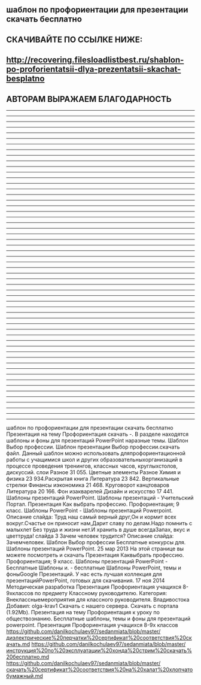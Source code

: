 шаблон по профориентации для презентации скачать бесплатно
--------------------------------------------------
СКАЧИВАЙТЕ ПО ССЫЛКЕ НИЖЕ:
--------------------------------------------------
http://recovering.filesloadlistbest.ru/shablon-po-proforientatsii-dlya-prezentatsii-skachat-besplatno
--------------------------------------------------
АВТОРАМ ВЫРАЖАЕМ БЛАГОДАРНОСТЬ
--------------------------------------------------
--------------------------------------------------
--------------------------------------------------
--------------------------------------------------
--------------------------------------------------
--------------------------------------------------
--------------------------------------------------
--------------------------------------------------
--------------------------------------------------
--------------------------------------------------
--------------------------------------------------
--------------------------------------------------
--------------------------------------------------
--------------------------------------------------
--------------------------------------------------
--------------------------------------------------
--------------------------------------------------
--------------------------------------------------
--------------------------------------------------
--------------------------------------------------
--------------------------------------------------
--------------------------------------------------
--------------------------------------------------
--------------------------------------------------
--------------------------------------------------
--------------------------------------------------
--------------------------------------------------
--------------------------------------------------
--------------------------------------------------
--------------------------------------------------
--------------------------------------------------
--------------------------------------------------
--------------------------------------------------
--------------------------------------------------
--------------------------------------------------
--------------------------------------------------
--------------------------------------------------
--------------------------------------------------
--------------------------------------------------
--------------------------------------------------
--------------------------------------------------
--------------------------------------------------
--------------------------------------------------
--------------------------------------------------
--------------------------------------------------
--------------------------------------------------
--------------------------------------------------
--------------------------------------------------
--------------------------------------------------
--------------------------------------------------
--------------------------------------------------
--------------------------------------------------
--------------------------------------------------
--------------------------------------------------
--------------------------------------------------
--------------------------------------------------
--------------------------------------------------
шаблон по профориентации для презентации скачать бесплатно Презентация на тему Профориентация скачать  -. В разделе находятся шаблоны и фоны для презентаций PowerPoint наразные темы. Шаблон Выбор профессии. Шаблон презентации Выбор профессии.скачать файл. Данный шаблон можно использовать дляпрофориентационной работы с учащимися школ и других образовательныхорганизаций в процессе проведения тренингов, классных часов, круглыхстолов, дискуссий. слои Разное 31 055. Цветные элементы Разное  Химия и физика 23 934.Раскрытая книга Литература 23 842. Вертикальные стрелки Финансы иэкономика 21 468. Круговорот канцтоваров Литература 20 166. Фон изакварелей Дизайн и искусство 17 441. Шаблоны презентаций PowerPoint. Шаблоны презентаций - Учительский Портал. Презентация Как выбрать профессию. Профориентация; 9 класс. Шаблоны PowerPoint - Шаблоны презентаций Powerpoint. Описание слайда: Труд  наш самый верный друг,Он и кормит всех вокруг.Счастье он приносит нам,Дарит славу  по делам.Надо помнить с малыхлет Без труда и жизни нет.И хранить в душе всегдаЗапах, вкус и цветтруда!  слайда 3 Зачем человек трудится? Описание слайда: Зачемчеловек. Шаблон Выбор профессии Бесплатные конкурсы для. Шаблоны презентаций PowerPoint. 25 мар 2013  На этой странице вы можете посмотреть и скачать Презентация Каквыбрать профессию. Профориентация; 9 класс. Шаблоны презентаций PowerPoint - Бесплатные Шаблоны и. - бесплатные Шаблоны PowerPoint, темы и фоныGoogle Презентаций. У нас есть лучшая коллекция для презентацийPowerPoint, готовых для скачивания. 17 ноя 2014  Методическая разработка Презентация Профориентация учащихся 8-9хклассов по предмету Классному руководителю. Категория: Внеклассныемероприятия для классного руководителя.  Владивостока Добавил: olga-krav1  Скачать с нашего сервера. Скачать с портала (1.92Mb). Презентация на тему Профориентация к уроку по обществознанию.
Бесплатные шаблоны, темы и фоны для презентаций powerpoint. Презентация Профориентация учащихся 8-9х классов
https://github.com/danilkochulaev97/sedanmiata/blob/master/диэлектрические%20перчатки%20сертификат%20соответствия%20скачать.md
https://github.com/danilkochulaev97/sedanmiata/blob/master/инструкция%20по%20эксплуатации%20хонда%20стрим%20скачать%20бесплатно.md
https://github.com/danilkochulaev97/sedanmiata/blob/master/скачать%20сертификат%20соответствия%20на%20халат%20хлопчатобумажный.md